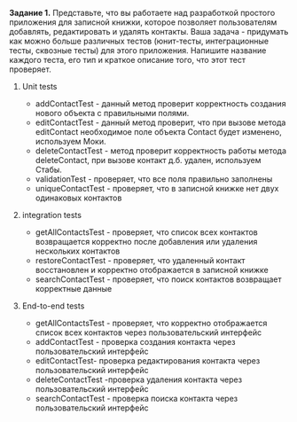 **Задание 1.** Представьте, что вы работаете над разработкой простого приложения для записной книжки, которое позволяет пользователям добавлять, редактировать и удалять контакты.
Ваша задача - придумать как можно больше различных тестов (юнит-тесты, интеграционные тесты, сквозные тесты) для этого приложения. Напишите название каждого теста, его тип и краткое описание того, что этот тест проверяет.

1. Unit tests

    - addContactTest - данный метод проверит корректность создания нового объекта с правильными полями.
    - editContactTest - данный метод проверит, что при вызове метода editContact необходимое поле объекта Contact будет
      изменено, используем Моки.
    - deleteContactTest - метод проверит корректность работы метода deleteContact, при вызове контакт д.б. удален, используем Стабы.
    - validationTest - проверяет, что все поля правильно заполнены
    - uniqueContactTest - проверяет, что в записной книжке нет двух одинаковых контактов

2. integration tests
    - getAllContactsTest - проверяет, что список всех контактов возвращается корректно после добавления или удаления нескольких контактов
    - restoreContactTest - проверяет, что удаленный контакт восстановлен и корректно отображается в записной книжке
    - searchContactTest - проверяет, что поиск контактов возвращает корректные данные

3. End-to-end tests
    - getAllContactsTest - проверяет, что корректно отображается список всех контактов через пользовательский интерфейс
    - addContactTest - проверка создания контакта через пользовательский интерфейс
    - editContactTest- проверка редактирования контакта через пользовательский интерфейс
    - deleteContactTest -проверка удаления контакта через пользовательский интерфейс
    - searchContactTest - проверка поиска контакта через пользовательский интерфейс